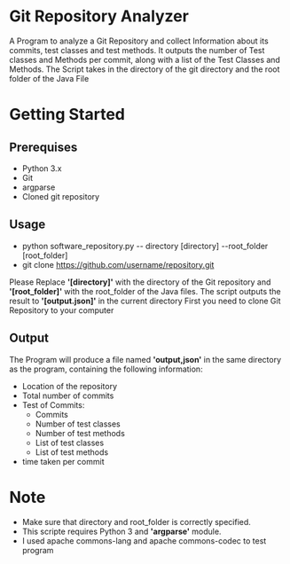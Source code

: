 # Git Repository Analyzer

A Program to analyze a Git Repository and collect Information about its commits, test classes and test methods. It outputs the number of Test classes and Methods per commit, along with a list of the Test Classes and Methods. The Script takes in the directory of the git directory and the root folder of the Java File

# Getting Started

## Prerequises
* Python 3.x
* Git
* argparse
* Cloned git repository

## Usage
* python software_repository.py -- directory [directory] --root_folder [root_folder]
* git clone https://github.com/username/repository.git

Please Replace **'[directory]'** with the directory of the Git repository and **'[root_folder]'** with the root_folder of the Java files.
The script outputs the result to **'[output.json]'** in the current directory
First you need to clone Git Repository to your computer

## Output
The Program will produce a file named **'output,json'** in the same directory as the program, containing the following information:

* Location of the repository
* Total number of commits
* Test of Commits:
  * Commits
  * Number of test classes
  * Number of test methods
  * List of test classes
  * List of test methods
* time taken per commit

# Note
* Make sure that directory and root_folder is correctly specified.
* This scripte requires Python 3 and **'argparse'** module. 
* I used apache commons-lang and apache commons-codec to test program
